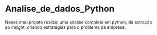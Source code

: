 # Analise_de_dados_Python
Nesse meu projeto realizei uma analise completa em python, da extração ao insight, criando estratégias para o problema da empresa.
